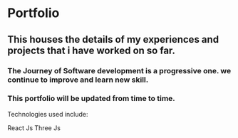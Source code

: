 # Portfolio

## This houses the details of my experiences and projects that i have worked on so far.

### The Journey of Software development is a progressive one. we continue to improve and learn new skill.
###  This portfolio will be updated from time to time.


Technologies used include:

React Js
Three Js

